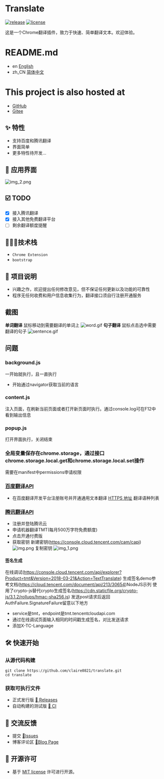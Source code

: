 # Translate

[![release](https://img.shields.io/badge/release-1.0.0-239b59b6)](https://github.com/claire/translate/releases)
[![license](https://img.shields.io/badge/license-MIT-239b59b6)](https://opensource.org/licenses/MIT)
&nbsp;

这是一个Chrome翻译插件，致力于快速、简单翻译文本。欢迎体验。

# README.md
- en [English](README.md)
- zh_CN [简体中文](readme/README.zh_CN.md)

# This project is also hosted at
- [GitHub](https://github.com/claire0821/translate)
- [Gitee](https://gitee.com/zam1024t/translate)

## ✨ 特性

- 支持百度和腾讯翻译
- 界面简单
- 更多特性待开发...

## 🎉 应用界面
![img_2.png](https://github.com/claire0821/translate/tree/master/shots/img_2.png)

## ☑️ TODO

- [x] 接入腾讯翻译
- [x] 接入其他免费翻译平台
- [ ] 剩余翻译额度提醒

## 🧑🏻‍🔧技术栈

- `Chrome Extension`
- `bootstrap`

## 📢 项目说明

- 兴趣之作，欢迎提出任何修改意见，但不保证任何更新以及功能的可靠性
- 程序无任何收费和用户信息收集行为，翻译接口须自行注册开通服务
## 截图
**单词翻译** 鼠标移动到需要翻译的单词上
![word.gif](https://github.com/claire0821/translate/tree/master/shots/word.gif)
**句子翻译** 鼠标点击选中需要翻译的句子
![sentence.gif](https://github.com/claire0821/translate/tree/master/shots/sentence.gif)

## 问题

### background.js
一开始就执行，且一直执行
- 开始通过navigator获取当前的语言
### content.js
注入页面，在刷新当前页面或者打开新页面时执行。通过console.log可在F12中看到输出信息

### popup.js
打开界面执行，关闭结束

### 全局变量保存在chrome.storage，通过接口chrome.storage.local.get和chrome.storage.local.set操作
需要在manifest中permissions申请权限
### [百度翻译API](https://api.fanyi.baidu.com/doc/21)
- 在百度翻译开发平台注册账号并开通通用文本翻译
  [HTTPS 地址](https://fanyi-api.baidu.com/api/trans/vip/translate)
  翻译语种列表

### [腾讯翻译API](https://cloud.tencent.com/document/api/551/15619)
- 注册并登陆腾讯云
- 申请机器翻译TMT(每月500万字符免费额度)
- 点击开通付费版
- 获取密钥
  新建密钥(https://console.cloud.tencent.com/cam/capi)
  ![img.png](https://github.com/claire0821/translate/tree/master/shots/img.png)
  复制密钥
  ![img_1.png](https://github.com/claire0821/translate/tree/master/shots/img_1.png)

#### 签名生成
在线调试(https://console.cloud.tencent.com/api/explorer?Product=tmt&Version=2018-03-21&Action=TextTranslate)
生成签名demo参考文档(https://cloud.tencent.com/document/api/213/30654)NodeJS示列
使用了crypto-js替代crypto生成签名(https://cdn.staticfile.org/crypto-js/3.1.2/rollups/hmac-sha256.js)
发送post请求后返回AuthFailure.SignatureFailure留意以下地方
- service是tmt，endpoint是tmt.tencentcloudapi.com
- 通过在线调试页面输入相同的时间戳生成签名，对比发送请求
- 添加X-TC-Language



## 🛠 快速开始

### 从源代码构建

```shell
git clone https://github.com/claire0821/translate.git
cd translate
```


### 获取可执行文件

- 正式发行版 [🚀 Releases](https://github.com/claire0821/translate/releases/)
- 自动构建的测试版 [🤖 CI](https://github.com/claire0821/translate/actions)


## 🤝 交流反馈

- 提交 [📌Issues](https://github.com/claire0821/translate/issues)
- 博客评论区 [📌Blog Page](https://juejin.cn/creator/home)

## 📜 开源许可

- 基于 [MIT license](https://opensource.org/licenses/MIT) 许可进行开源。
